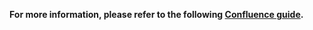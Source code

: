 **For more information, please refer to the following [Confluence guide](https://moovitasg.atlassian.net/wiki/spaces/MOF/pages/789577743/Bitbucket+Pipeline+Support+for+Alpha+Black+Box+Test#MooRelease:-Binary-Package-Generation-Pipeline).**